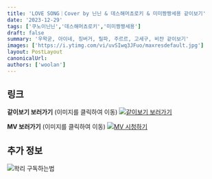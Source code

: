 ```yaml
---
title: 'LOVE SONG｜Cover by 닌닌 & 데스해머쵸로키 & 미미짱짱세용 같이보기'
date: '2023-12-29'
tags: ['쿠노이닌닌','데스해머쵸로키','미미짱짱세용']
draft: false
summary: '우왁굳, 아이네, 징버거, 릴파, 주르르, 고세구, 비챤 같이보기'
images: ['https://i.ytimg.com/vi/uvSIwq3JFuo/maxresdefault.jpg']
layout: PostLayout
canonicalUrl:
authors: ['woolan']
---
```


## 링크

**같이보기 보러가기** (이미지를 클릭하여 이동)
[![같이보기 보러가기](https://cdn.discordapp.com/attachments/1136601898116464710/1137050327938506852/logo.png)](https://cafe.naver.com/steamindiegame/14244905)

**MV 보러가기** (이미지를 클릭하여 이동)
[![MV 시청하기](https://i.ytimg.com/vi/uvSIwq3JFuo/maxresdefault.jpg)](https://youtu.be/uvSIwq3JFuo)

## 추가 정보

![왁리 구독하는법](https://cdn.discordapp.com/attachments/1136601898116464710/1137049857136267374/--2cut.gif)